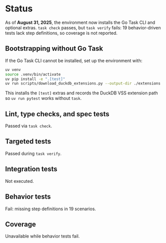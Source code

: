 # Status

As of **August 31, 2025**, the environment now installs the Go Task CLI and
optional extras. `task check` passes, but `task verify` fails: 19
behavior-driven tests lack step definitions, so coverage is not reported.

## Bootstrapping without Go Task

If the Go Task CLI cannot be installed, set up the environment with:

```bash
uv venv
source .venv/bin/activate
uv pip install -e ".[test]"
uv run scripts/download_duckdb_extensions.py --output-dir ./extensions
```

This installs the `[test]` extras and records the DuckDB VSS extension path so
`uv run pytest` works without `task`.

## Lint, type checks, and spec tests
Passed via `task check`.

## Targeted tests
Passed during `task verify`.

## Integration tests
Not executed.

## Behavior tests
Fail: missing step definitions in 19 scenarios.

## Coverage
Unavailable while behavior tests fail.
